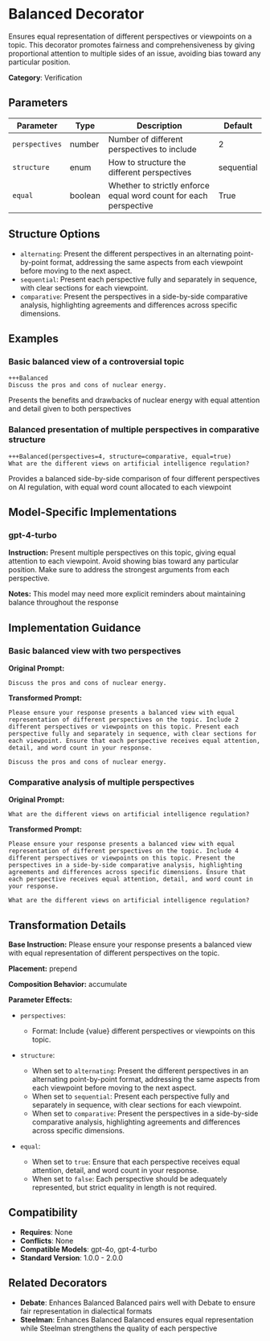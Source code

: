 # Balanced Decorator

Ensures equal representation of different perspectives or viewpoints on a topic. This decorator promotes fairness and comprehensiveness by giving proportional attention to multiple sides of an issue, avoiding bias toward any particular position.

**Category**: Verification

## Parameters

| Parameter | Type | Description | Default |
|-----------|------|-------------|--------|
| `perspectives` | number | Number of different perspectives to include | 2 |
| `structure` | enum | How to structure the different perspectives | sequential |
| `equal` | boolean | Whether to strictly enforce equal word count for each perspective | True |

## Structure Options

- `alternating`: Present the different perspectives in an alternating point-by-point format, addressing the same aspects from each viewpoint before moving to the next aspect.
- `sequential`: Present each perspective fully and separately in sequence, with clear sections for each viewpoint.
- `comparative`: Present the perspectives in a side-by-side comparative analysis, highlighting agreements and differences across specific dimensions.

## Examples

### Basic balanced view of a controversial topic

```
+++Balanced
Discuss the pros and cons of nuclear energy.
```

Presents the benefits and drawbacks of nuclear energy with equal attention and detail given to both perspectives

### Balanced presentation of multiple perspectives in comparative structure

```
+++Balanced(perspectives=4, structure=comparative, equal=true)
What are the different views on artificial intelligence regulation?
```

Provides a balanced side-by-side comparison of four different perspectives on AI regulation, with equal word count allocated to each viewpoint

## Model-Specific Implementations

### gpt-4-turbo

**Instruction:** Present multiple perspectives on this topic, giving equal attention to each viewpoint. Avoid showing bias toward any particular position. Make sure to address the strongest arguments from each perspective.

**Notes:** This model may need more explicit reminders about maintaining balance throughout the response


## Implementation Guidance

### Basic balanced view with two perspectives

**Original Prompt:**
```
Discuss the pros and cons of nuclear energy.
```

**Transformed Prompt:**
```
Please ensure your response presents a balanced view with equal representation of different perspectives on the topic. Include 2 different perspectives or viewpoints on this topic. Present each perspective fully and separately in sequence, with clear sections for each viewpoint. Ensure that each perspective receives equal attention, detail, and word count in your response.

Discuss the pros and cons of nuclear energy.
```

### Comparative analysis of multiple perspectives

**Original Prompt:**
```
What are the different views on artificial intelligence regulation?
```

**Transformed Prompt:**
```
Please ensure your response presents a balanced view with equal representation of different perspectives on the topic. Include 4 different perspectives or viewpoints on this topic. Present the perspectives in a side-by-side comparative analysis, highlighting agreements and differences across specific dimensions. Ensure that each perspective receives equal attention, detail, and word count in your response.

What are the different views on artificial intelligence regulation?
```

## Transformation Details

**Base Instruction:** Please ensure your response presents a balanced view with equal representation of different perspectives on the topic.

**Placement:** prepend

**Composition Behavior:** accumulate

**Parameter Effects:**

- `perspectives`:
  - Format: Include {value} different perspectives or viewpoints on this topic.

- `structure`:
  - When set to `alternating`: Present the different perspectives in an alternating point-by-point format, addressing the same aspects from each viewpoint before moving to the next aspect.
  - When set to `sequential`: Present each perspective fully and separately in sequence, with clear sections for each viewpoint.
  - When set to `comparative`: Present the perspectives in a side-by-side comparative analysis, highlighting agreements and differences across specific dimensions.

- `equal`:
  - When set to `true`: Ensure that each perspective receives equal attention, detail, and word count in your response.
  - When set to `false`: Each perspective should be adequately represented, but strict equality in length is not required.

## Compatibility

- **Requires**: None
- **Conflicts**: None
- **Compatible Models**: gpt-4o, gpt-4-turbo
- **Standard Version**: 1.0.0 - 2.0.0

## Related Decorators

- **Debate**: Enhances Balanced Balanced pairs well with Debate to ensure fair representation in dialectical formats
- **Steelman**: Enhances Balanced Balanced ensures equal representation while Steelman strengthens the quality of each perspective

